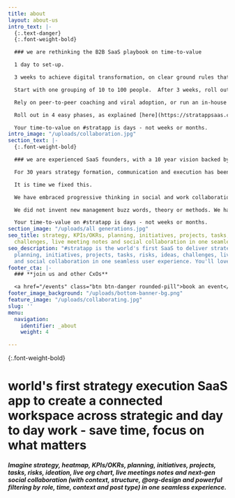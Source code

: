 ```yaml
---
title: about
layout: about-us
intro_text: |-
  {:.text-danger}
  {:.font-weight-bold}

  ### we are rethinking the B2B SaaS playbook on time-to-value

  1 day to set-up.

  3 weeks to achieve digital transformation, on clear ground rules that include leading by example and eliminating internal email.

  Start with one grouping of 10 to 100 people.  After 3 weeks, roll out progressively by level, function or geography.

  Rely on peer-to-peer coaching and viral adoption, or run an in-house training program, or engage our coaching partner.

  Roll out in 4 easy phases, as explained [here](https://stratappsaas.com/blog/how-to-implement/ "how to implement").

  Your time-to-value on #stratapp is days - not weeks or months.
intro_image: "/uploads/collaboration.jpg"
section_text: |-
  {:.font-weight-bold}

  ### we are experienced SaaS founders, with a 10 year vision backed by investors who are market leaders

  For 30 years strategy formation, communication and execution has been flawed. The age old paradigms of static documents and top down control are holding us back.  Strategy execution has rarely met expectations.

  It is time we fixed this.

  We have embraced progressive thinking in social and work collaboration tech, to create a seamless experience for executing both strategic and day-to-day work, in one place.

  We did not invent new management buzz words, theory or methods. We have carefully designed #stratapp on what you already know.

  Your time-to-value on #stratapp is days - not weeks or months.
section_image: "/uploads/all generations.jpg"
seo_title: strategy, KPIs/OKRs, planning, initiatives, projects, tasks, risks, ideas,
  challenges, live meeting notes and social collaboration in one seamless user experience
seo_description: "#stratapp is the world's first SaaS to deliver strategy, KPIs/OKRs,
  planning, initiatives, projects, tasks, risks, ideas, challenges, live meeting notes
  and social collaboration in one seamless user experience. You'll love #stratapp."
footer_cta: |-
  ### **join us and other CxOs**

  <a href="/events" class="btn btn-danger rounded-pill">book an event</a>
footer_image_background: "/uploads/bottom-banner-bg.png"
feature_image: "/uploads/collaborating.jpg"
slug: ''
menu:
  navigation:
    identifier: _about
    weight: 4

---
```

{:.font-weight-bold}

# world's first strategy execution SaaS app to create a connected workspace across strategic and day to day work - save time, focus on what matters

##### Imagine strategy, heatmap, KPIs/OKRs, planning, initiatives, projects, tasks, risks, ideation, live org chart, live meetings notes and next-gen social collaboration (with context, structure, @org-design and powerful filtering by role, time, context and post type) in one seamless experience.  